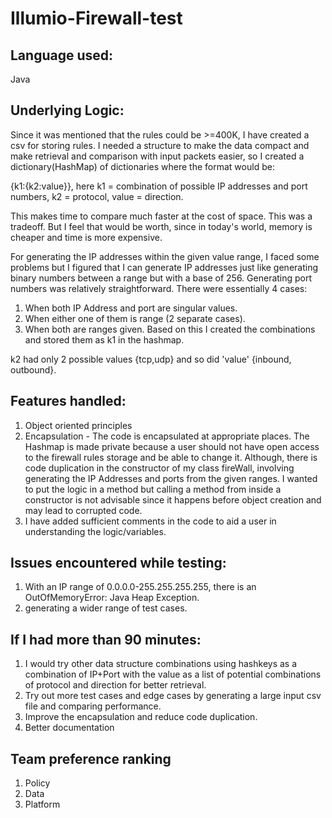 # Illumio-Firewall-test

## Language used: 
Java

## Underlying Logic:
Since it was mentioned that the rules could be >=400K, I have created a csv for storing rules. I needed a structure to make the data compact and make retrieval and comparison with input packets easier, so I created a dictionary(HashMap) of dictionaries where the format would be:

{k1:{k2:value}}, here k1 = combination of possible IP addresses and port numbers, k2 = protocol, value = direction.

This makes time to compare much faster at the cost of space. This was a tradeoff. But I feel that would be worth, since in today's world, memory is cheaper and time is more expensive.

For generating the IP addresses within the given value range, I faced some problems but I figured that I can generate IP addresses just like generating binary numbers between a range but with a base of 256. Generating port numbers was relatively straightforward.
There were essentially 4 cases:
1. When both IP Address and port are singular values.
2. When either one of them is range (2 separate cases).
3. When both are ranges given.
Based on this I created the combinations and stored them as k1 in the hashmap.

k2 had only 2 possible values {tcp,udp} and so did 'value' {inbound, outbound}.

## Features handled:
1. Object oriented principles 
2. Encapsulation - The code is encapsulated at appropriate places. The Hashmap is made private because a user should not have open access to the firewall rules storage and be able to change it.
Although, there is code duplication in the constructor of my class fireWall, involving generating the IP Addresses and ports from the given ranges. I wanted to put the logic in a method but calling a method from inside a constructor is not advisable since it happens before object creation and may lead to corrupted code.
3. I have added sufficient comments in the code to aid a user in understanding the logic/variables.


## Issues encountered while testing: 
1. With an IP range of 0.0.0.0-255.255.255.255, there is an OutOfMemoryError: Java Heap Exception.
2. generating a wider range of test cases.

## If I had more than 90 minutes:
1. I would try other data structure combinations using hashkeys as a combination of IP+Port with the value as a list of potential combinations of protocol and direction for better retrieval.
2. Try out more test cases and edge cases by generating a large input csv file and comparing performance.
3. Improve the encapsulation and reduce code duplication.
4. Better documentation

## Team preference ranking
1. Policy
2. Data
3. Platform
